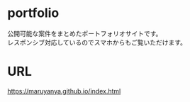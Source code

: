 # portfolio
公開可能な案件をまとめたポートフォリオサイトです。<br>
レスポンシブ対応しているのでスマホからもご覧いただけます。<br>


# URL
https://maruyanya.github.io/index.html
